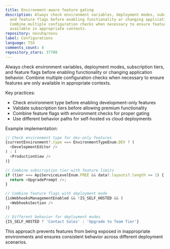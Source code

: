 ```yaml
---
title: Environment-aware feature gating
description: Always check environment variables, deployment modes, subscription tiers,
  and feature flags before enabling functionality or changing application behavior.
  Combine multiple configuration checks when necessary to ensure features are only
  available in appropriate contexts.
repository: novuhq/novu
label: Configurations
language: TSX
comments_count: 4
repository_stars: 37700
---
```


Always check environment variables, deployment modes, subscription tiers, and feature flags before enabling functionality or changing application behavior. Combine multiple configuration checks when necessary to ensure features are only available in appropriate contexts.

Key practices:
- Check environment type before enabling development-only features
- Validate subscription tiers before allowing premium functionality  
- Combine feature flags with environment checks for proper gating
- Use different behavior paths for self-hosted vs cloud deployments

Example implementation:
```typescript
// Check environment type for dev-only features
{currentEnvironment?.type === EnvironmentTypeEnum.DEV ? (
  <DevelopmentEditor />
) : (
  <ProductionView />
)}

// Combine subscription tier with feature limits
if (tier === ApiServiceLevelEnum.FREE && data?.layouts?.length >= 1) {
  return <UpgradePrompt />;
}

// Combine feature flags with deployment mode
{isWebhooksManagementEnabled && !IS_SELF_HOSTED && (
  <WebhooksSection />
)}

// Different behavior for deployment modes
{IS_SELF_HOSTED ? 'Contact Sales' : 'Upgrade to Team Tier'}
```

This approach prevents features from being exposed in inappropriate environments and ensures consistent behavior across different deployment scenarios.